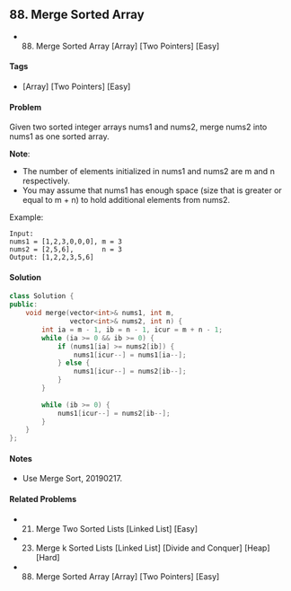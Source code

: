 ## 88. Merge Sorted Array
- 88. Merge Sorted Array [Array] [Two Pointers] [Easy]

#### Tags
- [Array] [Two Pointers] [Easy]

#### Problem
Given two sorted integer arrays nums1 and nums2, merge nums2 into nums1 as one sorted array.

**Note**:

- The number of elements initialized in nums1 and nums2 are m and n respectively.
- You may assume that nums1 has enough space (size that is greater or equal to m + n) to hold additional elements from nums2.

Example:

    Input:
    nums1 = [1,2,3,0,0,0], m = 3
    nums2 = [2,5,6],       n = 3
    Output: [1,2,2,3,5,6]

#### Solution
``` C++
class Solution {
public:
    void merge(vector<int>& nums1, int m, 
               vector<int>& nums2, int n) {
        int ia = m - 1, ib = n - 1, icur = m + n - 1;
        while (ia >= 0 && ib >= 0) {
            if (nums1[ia] >= nums2[ib]) {
                nums1[icur--] = nums1[ia--];
            } else {
                nums1[icur--] = nums2[ib--];
            }
        }
        
        while (ib >= 0) {
            nums1[icur--] = nums2[ib--];
        }
    }
};
```

#### Notes
- Use Merge Sort, 20190217.

#### Related Problems
- 21. Merge Two Sorted Lists [Linked List] [Easy]
- 23. Merge k Sorted Lists [Linked List] [Divide and Conquer] [Heap] [Hard]
- 88. Merge Sorted Array [Array] [Two Pointers] [Easy]
